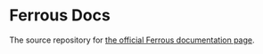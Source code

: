 # Ferrous Docs
The source repository for [the official Ferrous documentation page](https://docs.ferrouslang.org).